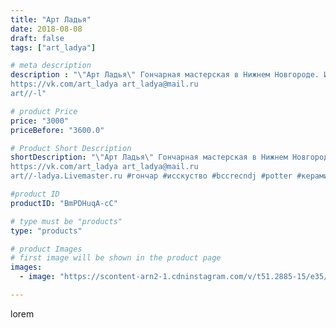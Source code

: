 ```yaml
---
title: "Арт Ладья"
date: 2018-08-08
draft: false
tags: ["art_ladya"]

# meta description
description : "\"Арт Ладья\" Гончарная мастерская в Нижнем Новгороде. Изготовление керамики и мастер//-классы по обучению. 
https://vk.com/art_ladya art_ladya@mail.ru 
art//-l"

# product Price
price: "3000"
priceBefore: "3600.0"

# Product Short Description
shortDescription: "\"Арт Ладья\" Гончарная мастерская в Нижнем Новгороде. Изготовление керамики и мастер//-классы по обучению. 
https://vk.com/art_ladya art_ladya@mail.ru 
art//-ladya.Livemaster.ru #гончар #исскуство #bccrecndj #potter #керамикадляинтерьера #керамикаручнаяработа #гончарнаямастерская #керамиканазаказ #handmade #посудаизглины #керамика #гончарнаяпосуда #эксклюзивнаякерамика #painter #dishes #decor #ceramicar  #claygoods #restaurant #earthenware #ceramic #design #amulet #magic #ezoteric #ceramicart #нож #хлеб #clay #авторскаякерамика"

#product ID
productID: "BmPDHuqA-cC"

# type must be "products"
type: "products"

# product Images
# first image will be shown in the product page
images:
  - image: "https://scontent-arn2-1.cdninstagram.com/v/t51.2885-15/e35/40215924_338545233386361_7358675379290112000_n.jpg?se=7&tp=1&_nc_ht=scontent-arn2-1.cdninstagram.com&_nc_cat=109&_nc_ohc=amDU1R-r8vkAX-wqOJh&ccb=7-4&oh=166ef1eed60d973f5fc83b24675969db&oe=6083F5CC&_nc_sid=86f79a&ig_cache_key=MTg0MTcwNDQ5Nzg5MDcxNTM5NA%3D%3D.2-ccb7-4"

---
```

lorem
